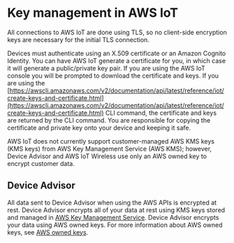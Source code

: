 # Key management in AWS IoT<a name="key-management"></a>

All connections to AWS IoT are done using TLS, so no client\-side encryption keys are necessary for the initial TLS connection\.

Devices must authenticate using an X\.509 certificate or an Amazon Cognito Identity\. You can have AWS IoT generate a certificate for you, in which case it will generate a public/private key pair\. If you are using the AWS IoT console you will be prompted to download the certificate and keys\. If you are using the [https://awscli.amazonaws.com/v2/documentation/api/latest/reference/iot/create-keys-and-certificate.html](https://awscli.amazonaws.com/v2/documentation/api/latest/reference/iot/create-keys-and-certificate.html) CLI command, the certificate and keys are returned by the CLI command\. You are responsible for copying the certificate and private key onto your device and keeping it safe\.

AWS IoT does not currently support customer\-managed AWS KMS keys \(KMS keys\) from AWS Key Management Service \(AWS KMS\); however, Device Advisor and AWS IoT Wireless use only an AWS owned key to encrypt customer data\.

## Device Advisor<a name="device-advisor-key-management"></a>

All data sent to Device Advisor when using the AWS APIs is encrypted at rest\. Device Advisor encrypts all of your data at rest using KMS keys stored and managed in [AWS Key Management Service](https://aws.amazon.com/kms/)\. Device Advisor encrypts your data using AWS owned keys\. For more information about AWS owned keys, see [AWS owned keys](https://docs.aws.amazon.com/kms/latest/developerguide/concepts.html#aws-owned-cmk)\.